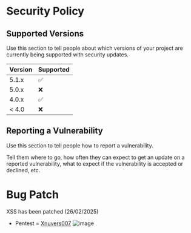 # Security Policy

## Supported Versions

Use this section to tell people about which versions of your project are
currently being supported with security updates.

| Version | Supported          |
| ------- | ------------------ |
| 5.1.x   | :white_check_mark: |
| 5.0.x   | :x:                |
| 4.0.x   | :white_check_mark: |
| < 4.0   | :x:                |

## Reporting a Vulnerability

Use this section to tell people how to report a vulnerability.

Tell them where to go, how often they can expect to get an update on a
reported vulnerability, what to expect if the vulnerability is accepted or
declined, etc.

# Bug Patch
XSS has been patched (26/02/2025)
- Pentest = [Xnuvers007](https://github.com/Xnuvers007)
  ![image](https://github.com/user-attachments/assets/09076f70-94e2-41c9-ab86-b4c2ef8af4d0)
